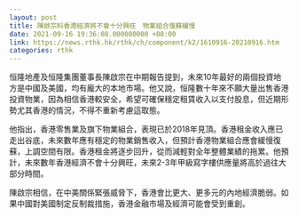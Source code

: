 ```yaml
---
layout: post
title: 陳啟宗料香港經濟將不會十分興旺　物業組合復蘇緩慢
date: 2021-09-16 19:36:08.000000000 +08:00
link: https://news.rthk.hk/rthk/ch/component/k2/1610916-20210916.htm
categories: rthk
---
```


恒隆地產及恒隆集團董事長陳啟宗在中期報告提到，未來10年最好的兩個投資地方是中國及美國，均有龐大的本地市場。他又說，恒隆數十年來不願大量出售香港投資物業，因為相信香港較安全，希望可確保穩定租賃收入以支付股息，但近期形勢尤其香港的情況，不得不重新考慮這取態。

他指出，香港零售業及旗下物業組合，表現已於2018年見頂。香港租金收入應已走出谷底，未來數年應有穩定的物業銷售收入，但預計香港物業組合應會緩慢復蘇，上調空間有限。香港租金將逐步回升，從而減輕對全年整體業績的拖累。他預計，未來數年香港經濟不會十分興旺，未來2-3年甲級寫字樓供應量將高於過往大部分時間。

陳啟宗相信，在中美關係緊張威脅下，香港會比更大、更多元的內地經濟脆弱。如果中國對美國制定反制裁措施，香港金融市場及經濟可能會受到重創。
